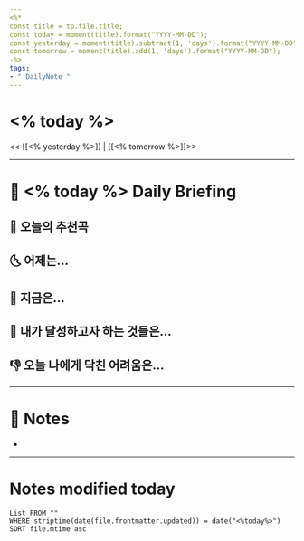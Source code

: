 ```yaml
---
<%*
const title = tp.file.title;
const today = moment(title).format("YYYY-MM-DD");
const yesterday = moment(title).subtract(1, 'days').format("YYYY-MM-DD");
const tomorrow = moment(title).add(1, 'days').format("YYYY-MM-DD");
-%>
tags:
- " DailyNote "
---
```


# <% today %>

<< [[<% yesterday %>]] | [[<% tomorrow %>]]>>

---
# 📅 <% today %> Daily Briefing

## 🎵 오늘의 추천곡


## 🌜 어제는...


## 🙌 지금은...


## 🚀 내가 달성하고자 하는 것들은...


## 👎 오늘 나에게 닥친 어려움은...


---

# 📝 Notes

- 

---
# Notes modified today

```dataview
List FROM "" 
WHERE striptime(date(file.frontmatter.updated)) = date("<%today%>") 
SORT file.mtime asc
```
